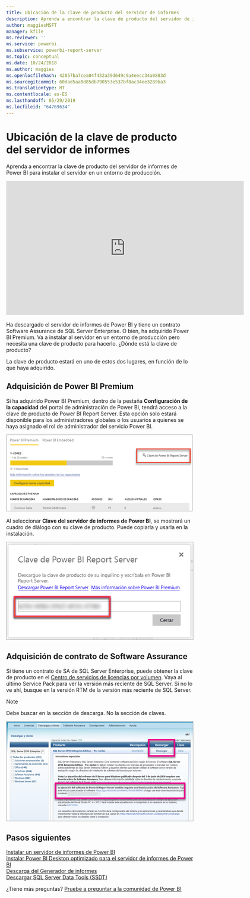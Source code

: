 ```yaml
---
title: Ubicación de la clave de producto del servidor de informes
description: Aprenda a encontrar la clave de producto del servidor de informes de Power BI para instalar el servidor en un entorno de producción.
author: maggiesMSFT
manager: kfile
ms.reviewer: ''
ms.service: powerbi
ms.subservice: powerbi-report-server
ms.topic: conceptual
ms.date: 10/24/2018
ms.author: maggies
ms.openlocfilehash: 42057ba7cea04f432a39d649c9a4eecc34a0883d
ms.sourcegitcommit: 60dad5aa0d85db790553e537bf8ac34ee3289ba3
ms.translationtype: HT
ms.contentlocale: es-ES
ms.lasthandoff: 05/29/2019
ms.locfileid: "64769634"
---
```

# <a name="how-to-find-your-report-server-product-key"></a>Ubicación de la clave de producto del servidor de informes
Aprenda a encontrar la clave de producto del servidor de informes de Power BI para instalar el servidor en un entorno de producción.

<iframe width="640" height="360" src="https://www.youtube.com/embed/6CQnf-NGtpU?rel=0&amp;showinfo=0" frameborder="0" allowfullscreen></iframe>

Ha descargado el servidor de informes de Power BI y tiene un contrato Software Assurance de SQL Server Enterprise. O bien, ha adquirido Power BI Premium. Va a instalar al servidor en un entorno de producción pero necesita una clave de producto para hacerlo. ¿Dónde está la clave de producto? 

La clave de producto estará en uno de estos dos lugares, en función de lo que haya adquirido.

## <a name="purchased-power-bi-premium"></a>Adquisición de Power BI Premium
Si ha adquirido Power BI Premium, dentro de la pestaña **Configuración de la capacidad** del portal de administración de Power BI, tendrá acceso a la clave de producto de Power BI Report Server. Esta opción solo estará disponible para los administradores globales o los usuarios a quienes se haya asignado el rol de administrador del servicio Power BI.

![Clave de Power BI Report Server en Configuración de Premium](media/find-product-key/pbirs-product-key.png)

Al seleccionar **Clave del servidor de informes de Power BI**, se mostrará un cuadro de diálogo con su clave de producto. Puede copiarla y usarla en la instalación.

![Clave de producto del servidor de informes de Power BI](media/find-product-key/pbirs-product-key-dialog.png)

## <a name="purchased-software-assurance-agreement"></a>Adquisición de contrato de Software Assurance
Si tiene un contrato de SA de SQL Server Enterprise, puede obtener la clave de producto en el [Centro de servicios de licencias por volumen](https://www.microsoft.com/Licensing/servicecenter/). Vaya al último Service Pack para ver la versión más reciente de SQL Server. Si no lo ve ahí, busque en la versión RTM de la versión más reciente de SQL Server.

> [!NOTE]
> Debe buscar en la sección de descarga. No la sección de claves.
> 
> 

![](media/find-product-key/vlsc-download.png "Centro de servicios de licencias por volumen")

## <a name="next-steps"></a>Pasos siguientes
[Instalar un servidor de informes de Power BI](install-report-server.md)  
[Instalar Power BI Desktop optimizado para el servidor de informes de Power BI](install-powerbi-desktop.md)  
[Descarga del Generador de informes](https://www.microsoft.com/download/details.aspx?id=53613)  
[Descargar SQL Server Data Tools (SSDT)](http://go.microsoft.com/fwlink/?LinkID=616714)

¿Tiene más preguntas? [Pruebe a preguntar a la comunidad de Power BI](https://community.powerbi.com/)

